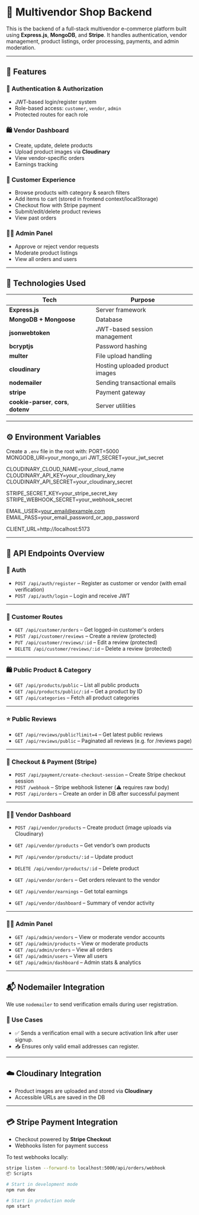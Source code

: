 # 🛒 Multivendor Shop Backend

This is the backend of a full-stack multivendor e-commerce platform built using **Express.js**, **MongoDB**, and **Stripe**. It handles authentication, vendor management, product listings, order processing, payments, and admin moderation.

---

## 🚀 Features

### 🔐 Authentication & Authorization
- JWT-based login/register system
- Role-based access: `customer`, `vendor`, `admin`
- Protected routes for each role

### 🛍 Vendor Dashboard
- Create, update, delete products
- Upload product images via **Cloudinary**
- View vendor-specific orders
- Earnings tracking

### 🛒 Customer Experience
- Browse products with category & search filters
- Add items to cart (stored in frontend context/localStorage)
- Checkout flow with Stripe payment
- Submit/edit/delete product reviews
- View past orders

### 🧑‍💼 Admin Panel
- Approve or reject vendor requests
- Moderate product listings
- View all orders and users

---

## 🧰 Technologies Used

| Tech              | Purpose                                  |
|-------------------|-------------------------------------------|
| **Express.js**    | Server framework                          |
| **MongoDB + Mongoose** | Database                             |
| **jsonwebtoken**  | JWT-based session management              |
| **bcryptjs**      | Password hashing                          |
| **multer**        | File upload handling                      |
| **cloudinary**    | Hosting uploaded product images           |
| **nodemailer**    | Sending transactional emails              |
| **stripe**        | Payment gateway        |
| **cookie-parser**, **cors**, **dotenv** | Server utilities       |

---


## ⚙️ Environment Variables

Create a `.env` file in the root with:
PORT=5000
MONGODB_URI=your_mongo_uri
JWT_SECRET=your_jwt_secret

CLOUDINARY_CLOUD_NAME=your_cloud_name
CLOUDINARY_API_KEY=your_cloudinary_key
CLOUDINARY_API_SECRET=your_cloudinary_secret

STRIPE_SECRET_KEY=your_stripe_secret_key
STRIPE_WEBHOOK_SECRET=your_webhook_secret

EMAIL_USER=your_email@example.com
EMAIL_PASS=your_email_password_or_app_password

CLIENT_URL=http://localhost:5173

---

## 🔌 API Endpoints Overview

### 🔑 Auth
- `POST /api/auth/register` – Register as customer or vendor (with email verification)
- `POST /api/auth/login` – Login and receive JWT

---

### 👤 Customer Routes
- `GET /api/customer/orders` – Get logged-in customer's orders
- `POST /api/customer/reviews` – Create a review (protected)
- `PUT /api/customer/reviews/:id` – Edit a review (protected)
- `DELETE /api/customer/reviews/:id` – Delete a review (protected)

---

### 🛍 Public Product & Category
- `GET /api/products/public` – List all public products
- `GET /api/products/public/:id` – Get a product by ID
- `GET /api/categories` – Fetch all product categories

---

### ⭐ Public Reviews
- `GET /api/reviews/public?limit=4` – Get latest public reviews
- `GET /api/reviews/public` – Paginated all reviews (e.g. for /reviews page)

---

### 🧾 Checkout & Payment (Stripe)
- `POST /api/payment/create-checkout-session` – Create Stripe checkout session
- `POST /webhook` – Stripe webhook listener (⚠️ requires raw body)
- `POST /api/orders` – Create an order in DB after successful payment

---

### 👨‍🍳 Vendor Dashboard
- `POST /api/vendor/products` – Create product (image uploads via Cloudinary)
- `GET /api/vendor/products` – Get vendor’s own products
- `PUT /api/vendor/products/:id` – Update product
- `DELETE /api/vendor/products/:id` – Delete product

- `GET /api/vendor/orders` – Get orders relevant to the vendor
- `GET /api/vendor/earnings` – Get total earnings
- `GET /api/vendor/dashboard` – Summary of vendor activity

---

### 🧑‍💼 Admin Panel
- `GET /api/admin/vendors` – View or moderate vendor accounts
- `GET /api/admin/products` – View or moderate products
- `GET /api/admin/orders` – View all orders
- `GET /api/admin/users` – View all users
- `GET /api/admin/dashboard` – Admin stats & analytics

---
## 📬 Nodemailer Integration

We use `nodemailer` to send verification emails during user registration.

### 📌 Use Cases

- ✅ Sends a verification email with a secure activation link after user signup.
- 📥 Ensures only valid email addresses can register.


---

## ☁️ Cloudinary Integration

- Product images are uploaded and stored via **Cloudinary**
- Accessible URLs are saved in the DB

---

## 💳 Stripe Payment Integration

- Checkout powered by **Stripe Checkout**
- Webhooks listen for payment success

To test webhooks locally:

```bash
stripe listen --forward-to localhost:5000/api/orders/webhook
📦 Scripts

# Start in development mode
npm run dev

# Start in production mode
npm start

